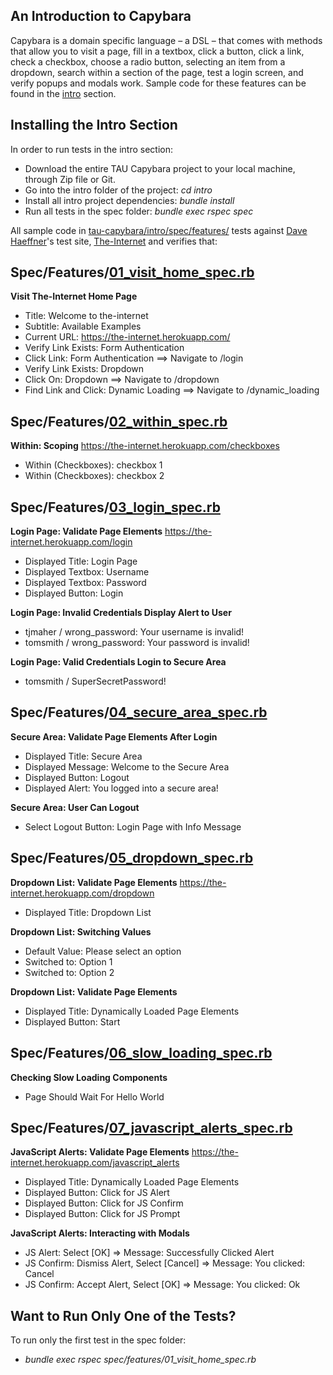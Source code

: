 ## An Introduction to Capybara

Capybara is a domain specific language – a DSL – that comes with methods that allow you to visit a page, fill in a textbox, click a button, click a link, check a checkbox, choose a radio button, selecting an item from a dropdown, search within a section of the page, test a login screen, and verify popups and modals work. Sample code for these features can be found in the [intro](https://github.com/tjmaher/tau-capybara/tree/master/intro) section. 

## Installing the Intro Section

In order to run tests in the intro section:
* Download the entire TAU Capybara project to your local machine, through Zip file or Git. 
* Go into the intro folder of the project: *cd intro* 
* Install all intro project dependencies: *bundle install*
* Run all tests in the spec folder: *bundle exec rspec spec*

All sample code in [tau-capybara/intro/spec/features/](https://github.com/tjmaher/tau-capybara/tree/master/intro/spec/features) tests against [Dave Haeffner](http://davehaeffner.com/)'s test site, [The-Internet](https://the-internet.herokuapp.com/) and verifies that: 

## Spec/Features/[01_visit_home_spec.rb](https://github.com/tjmaher/tau-capybara/blob/master/intro/spec/features/01_visit_home_spec.rb)

**Visit The-Internet Home Page**
* Title: Welcome to the-internet
* Subtitle: Available Examples
* Current URL: https://the-internet.herokuapp.com/
* Verify Link Exists: Form Authentication
* Click Link: Form Authentication ==> Navigate to /login
* Verify Link Exists: Dropdown
* Click On: Dropdown ==> Navigate to /dropdown
* Find Link and Click: Dynamic Loading ==> Navigate to /dynamic_loading


## Spec/Features/[02_within_spec.rb](https://github.com/tjmaher/tau-capybara/blob/master/intro/spec/features/02_within_spec.rb)

**Within: Scoping**
https://the-internet.herokuapp.com/checkboxes
* Within (Checkboxes): checkbox 1
* Within (Checkboxes): checkbox 2

## Spec/Features/[03_login_spec.rb](https://github.com/tjmaher/tau-capybara/blob/master/intro/spec/features/03_login_spec.rb)

**Login Page: Validate Page Elements**
https://the-internet.herokuapp.com/login
* Displayed Title: Login Page
* Displayed Textbox: Username
* Displayed Textbox: Password
* Displayed Button: Login

**Login Page: Invalid Credentials Display Alert to User**
* tjmaher / wrong_password: Your username is invalid!
* tomsmith / wrong_password: Your password is invalid!

**Login Page: Valid Credentials Login to Secure Area**
* tomsmith / SuperSecretPassword!

## Spec/Features/[04_secure_area_spec.rb](https://github.com/tjmaher/tau-capybara/blob/master/intro/spec/features/04_secure_area_spec.rb) 

**Secure Area: Validate Page Elements After Login**
* Displayed Title: Secure Area
* Displayed Message: Welcome to the Secure Area
* Displayed Button: Logout
* Displayed Alert: You logged into a secure area!

**Secure Area: User Can Logout**
* Select Logout Button: Login Page with Info Message

## Spec/Features/[05_dropdown_spec.rb](https://github.com/tjmaher/tau-capybara/blob/master/intro/spec/features/05_dropdown_spec.rb)

**Dropdown List: Validate Page Elements**
https://the-internet.herokuapp.com/dropdown
* Displayed Title: Dropdown List

**Dropdown List: Switching Values**
* Default Value: Please select an option
* Switched to: Option 1
* Switched to: Option 2

**Dropdown List: Validate Page Elements**
* Displayed Title: Dynamically Loaded Page Elements
* Displayed Button: Start

## Spec/Features/[06_slow_loading_spec.rb](https://github.com/tjmaher/tau-capybara/blob/master/intro/spec/features/06_slow_loading_spec.rb)

**Checking Slow Loading Components**
* Page Should Wait For Hello World

## Spec/Features/[07_javascript_alerts_spec.rb](https://github.com/tjmaher/tau-capybara/blob/master/intro/spec/features/07_javascript_alerts_spec.rb)

**JavaScript Alerts: Validate Page Elements**
https://the-internet.herokuapp.com/javascript_alerts
* Displayed Title: Dynamically Loaded Page Elements
* Displayed Button: Click for JS Alert
* Displayed Button: Click for JS Confirm
* Displayed Button: Click for JS Prompt

**JavaScript Alerts: Interacting with Modals**
* JS Alert: Select [OK] => Message: Successfully Clicked Alert
* JS Confirm: Dismiss Alert, Select [Cancel] => Message: You clicked: Cancel
* JS Confirm: Accept Alert, Select [OK] => Message: You clicked: Ok

## Want to Run Only One of the Tests?
To run only the first test in the spec folder: 
* *bundle exec rspec spec/features/01_visit_home_spec.rb*
